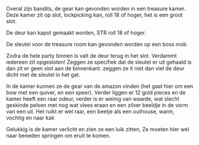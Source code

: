 Overal zijn bandits, de gear kan gevonden worden in een treasure kamer.  Deze kamer zit op slot, lockpicking kan, roll 18 of hoger, het is een groot slot.

De deur kan kapot gemaakt worden, STR roll 18 of hoger.

De sleutel voor de treasure room kan gevonden worden op een boss mob

Zodra de hele party binnen is valt de deur terug in het slot. Verdammt iedereen zit opgesloten! Zeggen ze specifiek dat de sleutel er uit gehaald is dan zit er geen slot aan de binnenkant. zeggen ze it niet dan viel de deur dicht met de sleutel in het gat.

In de kamer kunnen ze de gear van de amazon vinden (het gaat hier om een bow met een quiver, en een speer). Verder liggen er 12 gold pieces en de kamer heeft een raar odeur, verder is er weinig van waarde, wat slecht geskinde pelsen met nog wat vlees eraan en een zilver beeldje in de vorm van een uil.  Het ruikt er wel raar, een beetje als een outhouse, warm, vochtig en naar kak


Gelukkig is de kamer verlicht en zien ze een luik zitten, Ze moeten hier wel naar beneden springen om eruit te komen.